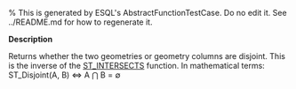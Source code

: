 % This is generated by ESQL's AbstractFunctionTestCase. Do no edit it. See ../README.md for how to regenerate it.

**Description**

Returns whether the two geometries or geometry columns are disjoint. This is the inverse of the [ST_INTERSECTS](/reference/query-languages/esql/functions-operators/spatial-functions.md#esql-st_intersects) function. In mathematical terms: ST_Disjoint(A, B) ⇔ A ⋂ B = ∅

